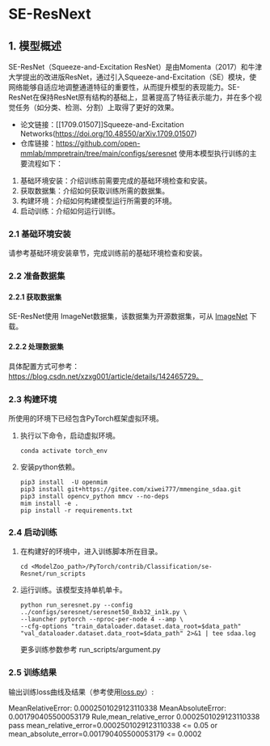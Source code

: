 # SE-ResNext
## 1. 模型概述
SE-ResNet（Squeeze-and-Excitation ResNet）是由Momenta（2017）和牛津大学提出的改进版ResNet，通过引入Squeeze-and-Excitation（SE）模块，使网络能够自适应地调整通道特征的重要性，从而提升模型的表现能力。SE-ResNet在保持ResNet原有结构的基础上，显著提高了特征表示能力，并在多个视觉任务（如分类、检测、分割）上取得了更好的效果。
- 论文链接：[[1709.01507\]]Squeeze-and-Excitation Networks(https://doi.org/10.48550/arXiv.1709.01507)
- 仓库链接：https://github.com/open-mmlab/mmpretrain/tree/main/configs/seresnet
使用本模型执行训练的主要流程如下：
1. 基础环境安装：介绍训练前需要完成的基础环境检查和安装。
2. 获取数据集：介绍如何获取训练所需的数据集。
3. 构建环境：介绍如何构建模型运行所需要的环境。
4. 启动训练：介绍如何运行训练。

### 2.1 基础环境安装

请参考基础环境安装章节，完成训练前的基础环境检查和安装。

### 2.2 准备数据集
#### 2.2.1 获取数据集
SE-ResNet使用 ImageNet数据集，该数据集为开源数据集，可从 [ImageNet](https://image-net.org/) 下载。

#### 2.2.2 处理数据集
具体配置方式可参考：https://blog.csdn.net/xzxg001/article/details/142465729。

### 2.3 构建环境

所使用的环境下已经包含PyTorch框架虚拟环境。
1. 执行以下命令，启动虚拟环境。
    ```
    conda activate torch_env
    ```
2. 安装python依赖。
    ```
    pip3 install  -U openmim 
    pip3 install git+https://gitee.com/xiwei777/mmengine_sdaa.git 
    pip3 install opencv_python mmcv --no-deps
    mim install -e .
    pip install -r requirements.txt
    ```
### 2.4 启动训练

1. 在构建好的环境中，进入训练脚本所在目录。
    ```
    cd <ModelZoo_path>/PyTorch/contrib/Classification/se-Resnet/run_scripts
    ```

2. 运行训练。该模型支持单机单卡。
    ```
   python run_seresnet.py --config ../configs/seresnet/seresnet50_8xb32_in1k.py \
    --launcher pytorch --nproc-per-node 4 --amp \
    --cfg-options "train_dataloader.dataset.data_root=$data_path" "val_dataloader.dataset.data_root=$data_path" 2>&1 | tee sdaa.log
   ```
    更多训练参数参考 run_scripts/argument.py

### 2.5 训练结果
输出训练loss曲线及结果（参考使用[loss.py](./run_scripts/loss.py)）: 

MeanRelativeError: 0.0002501029123110338
MeanAbsoluteError: 0.001790405500053179
Rule,mean_relative_error 0.0002501029123110338
pass mean_relative_error=0.0002501029123110338 <= 0.05 or mean_absolute_error=0.001790405500053179 <= 0.0002